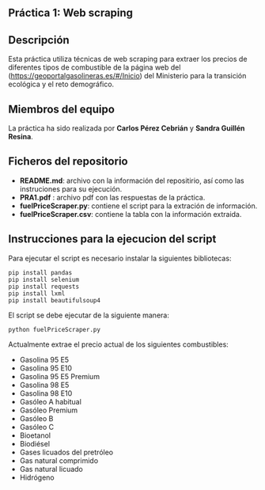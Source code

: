 ## Práctica 1: Web scraping
## Descripción

Esta práctica utiliza técnicas de web scraping para extraer los precios de diferentes tipos de combustible de la página web del (https://geoportalgasolineras.es/#/Inicio) del Ministerio para la transición ecológica y el reto demográfico.

## Miembros del equipo

La práctica ha sido realizada por **Carlos Pérez Cebrián** y **Sandra Guillén Resina**.

## Ficheros del repositorio

* **README.md**: archivo con la información del repositirio, así como las instruciones para su ejecución.
* **PRA1.pdf** : archivo pdf con las respuestas de la práctica.
* **fuelPriceScraper.py**: contiene el script para la extración de información.
* **fuelPriceScraper.csv**: contiene la tabla con la información extraida.

## Instrucciones para la ejecucion del script

Para ejecutar el script es necesario instalar la siguientes bibliotecas:

```
pip install pandas
pip install selenium
pip install requests
pip install lxml
pip install beautifulsoup4
```

El script se debe ejecutar de la siguiente manera:

```
python fuelPriceScraper.py 
```


Actualmente extrae el precio actual de los siguientes combustibles:

- Gasolina 95 E5
- Gasolina 95 E10
- Gasolina 95 E5 Premium
- Gasolina 98 E5
- Gasolina 98 E10
- Gasóleo A habitual
- Gasóleo Premium
- Gasóleo B
- Gasóleo C
- Bioetanol
- Biodiésel
- Gases licuados del pretróleo
- Gas natural comprimido
- Gas natural licuado
- Hidrógeno
